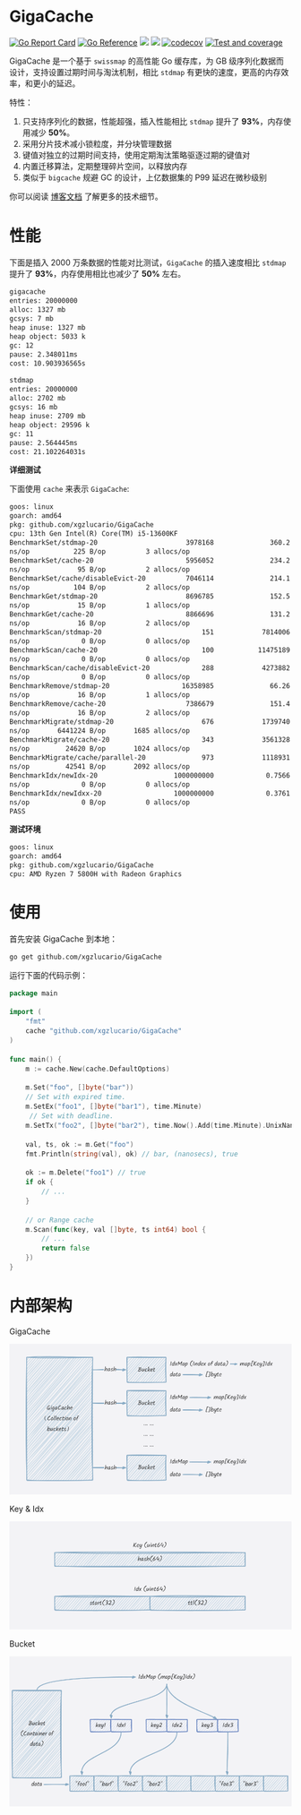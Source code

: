 # GigaCache

[![Go Report Card](https://goreportcard.com/badge/github.com/xgzlucario/GigaCache)](https://goreportcard.com/report/github.com/xgzlucario/GigaCache) [![Go Reference](https://pkg.go.dev/badge/github.com/xgzlucario/GigaCache.svg)](https://pkg.go.dev/github.com/xgzlucario/GigaCache) ![](https://img.shields.io/badge/go-1.21.0-orange.svg) ![](https://img.shields.io/github/languages/code-size/xgzlucario/GigaCache.svg) [![codecov](https://codecov.io/gh/xgzlucario/GigaCache/graph/badge.svg?token=yC1xELYaM2)](https://codecov.io/gh/xgzlucario/GigaCache) [![Test and coverage](https://github.com/xgzlucario/GigaCache/actions/workflows/rotom.yml/badge.svg)](https://github.com/xgzlucario/GigaCache/actions/workflows/rotom.yml)

GigaCache 是一个基于 `swissmap` 的高性能 Go 缓存库，为 GB 级序列化数据而设计，支持设置过期时间与淘汰机制，相比 `stdmap` 有更快的速度，更高的内存效率，和更小的延迟。

特性：

1. 只支持序列化的数据，性能超强，插入性能相比 `stdmap` 提升了 **93%**，内存使用减少 **50%**。
2. 采用分片技术减小锁粒度，并分块管理数据
3. 键值对独立的过期时间支持，使用定期淘汰策略驱逐过期的键值对
4. 内置迁移算法，定期整理碎片空间，以释放内存
5. 类似于 `bigcache` 规避 GC 的设计，上亿数据集的 P99 延迟在微秒级别

你可以阅读 [博客文档](https://lucario.cn/posts/gigacache/) 了解更多的技术细节。

# 性能

下面是插入 2000 万条数据的性能对比测试，`GigaCache` 的插入速度相比 `stdmap` 提升了 **93%**，内存使用相比也减少了 **50%** 左右。

```
gigacache
entries: 20000000
alloc: 1327 mb
gcsys: 7 mb
heap inuse: 1327 mb
heap object: 5033 k
gc: 12
pause: 2.348011ms
cost: 10.903936565s
```

```
stdmap
entries: 20000000
alloc: 2702 mb
gcsys: 16 mb
heap inuse: 2709 mb
heap object: 29596 k
gc: 11
pause: 2.564445ms
cost: 21.102264031s
```

**详细测试**

下面使用 `cache` 来表示 `GigaCache`:

```
goos: linux
goarch: amd64
pkg: github.com/xgzlucario/GigaCache
cpu: 13th Gen Intel(R) Core(TM) i5-13600KF
BenchmarkSet/stdmap-20                      3978168              360.2 ns/op           225 B/op          3 allocs/op
BenchmarkSet/cache-20                       5956052              234.2 ns/op            95 B/op          2 allocs/op
BenchmarkSet/cache/disableEvict-20          7046114              214.1 ns/op           104 B/op          2 allocs/op
BenchmarkGet/stdmap-20                      8696785              152.5 ns/op            15 B/op          1 allocs/op
BenchmarkGet/cache-20                       8866696              131.2 ns/op            16 B/op          2 allocs/op
BenchmarkScan/stdmap-20                         151            7814006 ns/op             0 B/op          0 allocs/op
BenchmarkScan/cache-20                          100           11475189 ns/op             0 B/op          0 allocs/op
BenchmarkScan/cache/disableEvict-20             288            4273882 ns/op             0 B/op          0 allocs/op
BenchmarkRemove/stdmap-20                  16358985              66.26 ns/op            16 B/op          1 allocs/op
BenchmarkRemove/cache-20                    7386679              151.4 ns/op            16 B/op          2 allocs/op
BenchmarkMigrate/stdmap-20                      676            1739740 ns/op       6441224 B/op       1685 allocs/op
BenchmarkMigrate/cache-20                       343            3561328 ns/op         24620 B/op       1024 allocs/op
BenchmarkMigrate/cache/parallel-20              973            1118931 ns/op         42541 B/op       2092 allocs/op
BenchmarkIdx/newIdx-20                   1000000000             0.7566 ns/op             0 B/op          0 allocs/op
BenchmarkIdx/newIdxx-20                  1000000000             0.3761 ns/op             0 B/op          0 allocs/op
PASS
```

**测试环境**

```
goos: linux
goarch: amd64
pkg: github.com/xgzlucario/GigaCache
cpu: AMD Ryzen 7 5800H with Radeon Graphics
```

# 使用

首先安装 GigaCache 到本地：

```bash
go get github.com/xgzlucario/GigaCache
```

运行下面的代码示例：

```go
package main

import (
    "fmt"
    cache "github.com/xgzlucario/GigaCache"
)

func main() {
    m := cache.New(cache.DefaultOptions)

    m.Set("foo", []byte("bar"))
    // Set with expired time.
    m.SetEx("foo1", []byte("bar1"), time.Minute)
     // Set with deadline.
    m.SetTx("foo2", []byte("bar2"), time.Now().Add(time.Minute).UnixNano())

    val, ts, ok := m.Get("foo")
    fmt.Println(string(val), ok) // bar, (nanosecs), true

    ok := m.Delete("foo1") // true
    if ok { 
        // ...
    }

    // or Range cache
    m.Scan(func(key, val []byte, ts int64) bool {
        // ...
        return false
    })
}
```

# 内部架构

GigaCache

![p1](p1.png)

Key & Idx

![p2](p2.png)

Bucket

![p3](p3.png)
